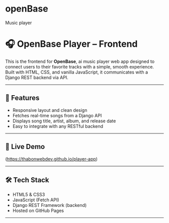 # openBase
Music player
# 🎧 OpenBase Player – Frontend

This is the frontend for **OpenBase**, ai music player web app designed to connect users to their favorite tracks with a simple, smooth experience. Built with HTML, CSS, and vanilla JavaScript, it communicates with a Django REST backend via API.

---

## 🚀 Features

- Responsive layout and clean design
- Fetches real-time songs from a Django API
- Displays song title, artist, album, and release date
- Easy to integrate with any RESTful backend

---

## 🔗 Live Demo

(https://thabonwebdev.github.io/player-app)

---

## 🛠️ Tech Stack

- HTML5 & CSS3
- JavaScript (Fetch API)
- Django REST Framework (backend)
- Hosted on GitHub Pages

---

 


